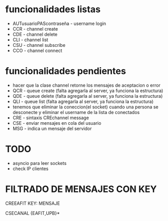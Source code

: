 # funcionalidades listas
- AUTusuarioPAScontraseña - username login
- CCR - channel create
- CDE - channel delete
- CLI - channel list
- CSU - channel subscribe
- CCO - channel connect
# funcionalidades pendientes
- hacer que la clase channel retorne los mensajes de aceptacion o error
- QCR - queue create (falta agregarla al server, ya funciona la estructura)
- QDE - queue delete (falta agregarla al server, ya funciona la estructura)
- QLI - queue list (falta agregarla al server, ya funciona la estructura)
- tenemos que eliminar la coneccion(el socket) cuando una persona se desconecte y eliminar el username de la lista de conectados
- CRE - sintaxis CREchannel message
- CSE - enviar mensajes en cola del usuario
- MSG - indica un mensaje del servidor 
# TODO
- asyncio para leer sockets
- check IP clientes



#  FILTRADO DE MENSAJES CON KEY
CREEAFIT KEY: MENSAJE

CSECANAL {EAFIT,UPB}*